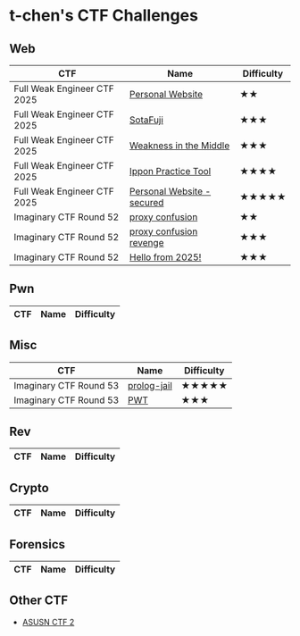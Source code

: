 # t-chen's CTF Challenges

## Web

|CTF|Name|Difficulty|
|---|---|---|
|Full Weak Engineer CTF 2025|[Personal Website](/Full%20Weak%20Engineer%20CTF%202025/Web/Personal%20Website)|★★|
|Full Weak Engineer CTF 2025|[SotaFuji](/Full%20Weak%20Engineer%20CTF%202025/Web/SotaFuji)|★★★|
|Full Weak Engineer CTF 2025|[Weakness in the Middle](/Full%20Weak%20Engineer%20CTF%202025/Web/Weakness%20in%20the%20Middle)|★★★|
|Full Weak Engineer CTF 2025|[Ippon Practice Tool](/Full%20Weak%20Engineer%20CTF%202025/Web/Ippon%20Practice%20Tool)|★★★★|
|Full Weak Engineer CTF 2025|[Personal Website - secured](/Full%20Weak%20Engineer%20CTF%202025/Web/Personal%20Website%20-%20secured)|★★★★★|
|Imaginary CTF Round 52|[proxy confusion](/Imaginary%20CTF%20Round%2052/proxy-confusion)|★★|
|Imaginary CTF Round 52|[proxy confusion revenge](/Imaginary%20CTF%20Round%2052/proxy-confusion-revenge)|★★★|
|Imaginary CTF Round 52|[Hello from 2025!](/Imaginary%20CTF%20Round%2052/Hello%20From%202025)|★★★|

## Pwn

|CTF|Name|Difficulty|
|---|---|---|

## Misc

|CTF|Name|Difficulty|
|---|---|---|
|Imaginary CTF Round 53|[prolog-jail](/Imaginary%20CTF%20Round%2053/prolog-jail)|★★★★★|
|Imaginary CTF Round 53|[PWT](/Imaginary%20CTF%20Round%2053/PWT)|★★★|

## Rev

|CTF|Name|Difficulty|
|---|---|---|

## Crypto

|CTF|Name|Difficulty|
|---|---|---|

## Forensics

|CTF|Name|Difficulty|
|---|---|---|


## Other CTF

* [ASUSN CTF 2](https://github.com/souring001/ASUSN-CTF-2)
